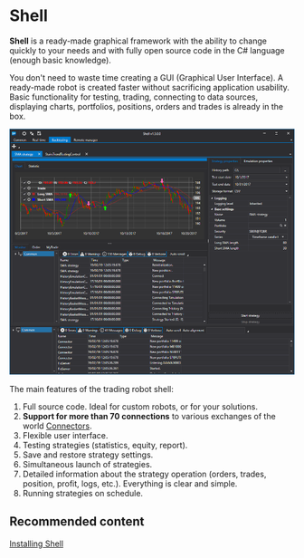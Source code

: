 # Shell

**Shell** is a ready\-made graphical framework with the ability to change quickly to your needs and with fully open source code in the C# language (enough basic knowledge). 

You don't need to waste time creating a GUI (Graphical User Interface). A ready\-made robot is created faster without sacrificing application usability. Basic functionality for testing, trading, connecting to data sources, displaying charts, portfolios, positions, orders and trades is already in the box.

![Shell Title 00](../images/Shell_Title_00.png)

The main features of the trading robot shell:

1. Full source code. Ideal for custom robots, or for your solutions.
2. **Support for more than 70 connections** to various exchanges of the world [Connectors](api/connectors.md).
3. Flexible user interface.
4. Testing strategies (statistics, equity, report).
5. Save and restore strategy settings.
6. Simultaneous launch of strategies.
7. Detailed information about the strategy operation (orders, trades, position, profit, logs, etc.). Everything is clear and simple.
8. Running strategies on schedule.

## Recommended content

[Installing Shell](shell/installing_shell.md)
